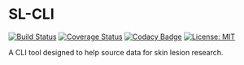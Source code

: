 # SL-CLI

[![Build Status](https://travis-ci.com/DavidWalshe93/SL-CLI.svg?branch=main)](https://travis-ci.com/DavidWalshe93/SL-CLI)
[![Coverage Status](https://coveralls.io/repos/github/DavidWalshe93/SL-CLI/badge.svg)](https://coveralls.io/github/DavidWalshe93/SL-CLI)
[![Codacy Badge](https://api.codacy.com/project/badge/Grade/b30557dbc38741c6b3e42f8cf9f91870)](https://app.codacy.com/gh/DavidWalshe93/SL-CLI?utm_source=github.com&utm_medium=referral&utm_content=DavidWalshe93/SL-CLI&utm_campaign=Badge_Grade_Settings)
[![License: MIT](https://img.shields.io/badge/License-MIT-green.svg)](https://opensource.org/licenses/MIT)


A CLI tool designed to help source data for skin lesion research. 
